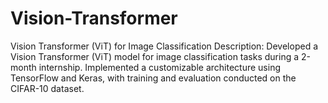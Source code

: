 # Vision-Transformer
Vision Transformer (ViT) for Image Classification  Description: Developed a Vision Transformer (ViT) model for image classification tasks during a 2-month internship. Implemented a customizable architecture using TensorFlow and Keras, with training and evaluation conducted on the CIFAR-10 dataset. 
